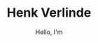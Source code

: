 ---
subtitle: "Hello, I'm"
title: "Henk Verlinde"
image: "/images/author/henk-verlinde.webp"

description: "A writer based in New York City. I'm interested in all things tech, science, and photography related, and likes to yo-yo in my free time."
---